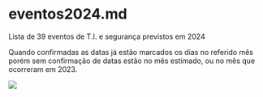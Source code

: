 # eventos2024.md
Lista de 39 eventos de T.I. e segurança previstos em 2024

Quando confirmadas as datas já estão marcados os dias no referido mês porém sem confirmação de datas estão no mês estimado, ou no mês que ocorreram em 2023. 

[![](https://mermaid.ink/img/pako:eNqVVdtu6kYU_ZWRX5tQfIEYVFUiBgJVSBBOc9SKl4m9gWnsGTQecwJR_qVHfYjU19M_8I91j2cMHDWVWh4sxrOva629_eokIgWn7yiWQ8Y4LDnBn2IqA_IdSYEEbTLaAVei0KeH1rRFgMSwLiXl1TslkBOv7QXEOJrnT5STPhkyWhDXI5S4AfnhSf5I4k0uRCK4Of0cD4z5GHbGnLS71nA6rIPqdykljCuQHJTNa7xmVFovzzdeD_dxJPjKHCKabxnHCi5JPG-q8bpYvHdlzYcRics8Z4pMMUHG1tWfPMF4A6nYiuG_jMTVH4LMaZkJDDGQacm4IEO6NyUMnuSxzxAju73_HnkBCVsBVjcfEQwyvp3G4rbpjDVhA4zaMUGvY5ZCQWLEdozYJ6xIhMbwWEFbV-Aa4_vVCnjBdhA1aA8yyCnfUIsZ1nse9ZG9mPMjU9VXiQaXZBQfYeshiW3v-4YejW1ZIC5S7cmNYNWXwjKMB8pr75t79I7kfqvEgu4AD00Dmo1f4ofYaqXkp2YpsRlGL1sRQ_KhijS640xgkbz6uhUZqzmOmnBZ06HfFPtbqUMZFCRN8KwdRmi3EDQ1ab5pCUu0BK_FsQSswBYwocnzg_hsgUVCFCULho9U4GlbJsjfJZnd2EJ89GzQztB1QtWJN-JaNQ7hCRvS2sKLGHLGqy-SCT10cykUVO9aitXveGI7mrCU4g0QinM5pCk-51AUgiIYGBdWmneTxMJ-iz08whqfx7mLcaLOoA8_IPdOSHRWYK7ONXvSPQ5g2zKzAcy9g0xsQRZEDyNI4Al8O4Qd7WLbnsYRuZa0YNmJeBKBHnidHDPXjjPG0zq8YQvfzegzmnwCeDbN3JfHZrRa3c4H3Qxyeqj-Qn165nJGOS21egazY3F6jj07x9H-CXNgylIyLQsz0ob188VwSxXuhU9UWpzG4qC1MF2XtHrXYpsv0OpsK5jW_201GKnUoNSjNBybFu9Esyd9C_hdmWXX-4aemGY7lIJEl-vB_044R7SFXhNrqfla6OkfPQuDnB2eNRKDSxVvwlYjlw3DT0Wz-YdwOCJ5RU6F-mHk_2MPTbxJZMSOPGihT_lKUpSbLBWueb35p83mRx3rsbPYoMLIBDfAQeB9PWs6vXPh5CBzylL8oL3qN0tHbSCHpdPHvymskC-1dJb8DU1pqUS854nTx3xw4ZTblCrA0teS5k5_RbMC324p_1WIvDGClCkhZ-abWX86axOn_-q8OP3L0G9ddQO_GwTtXhh0O50LZ-_0Xbflem7bDd3wqhd0g9B_u3AOdVSv5QZ-Jwx7Xbfj9gI_ePsbuh5WDA?type=png)](https://mermaid.live/edit#pako:eNqVVdtu6kYU_ZWRX5tQfIEYVFUiBgJVSBBOc9SKl4m9gWnsGTQecwJR_qVHfYjU19M_8I91j2cMHDWVWh4sxrOva629_eokIgWn7yiWQ8Y4LDnBn2IqA_IdSYEEbTLaAVei0KeH1rRFgMSwLiXl1TslkBOv7QXEOJrnT5STPhkyWhDXI5S4AfnhSf5I4k0uRCK4Of0cD4z5GHbGnLS71nA6rIPqdykljCuQHJTNa7xmVFovzzdeD_dxJPjKHCKabxnHCi5JPG-q8bpYvHdlzYcRics8Z4pMMUHG1tWfPMF4A6nYiuG_jMTVH4LMaZkJDDGQacm4IEO6NyUMnuSxzxAju73_HnkBCVsBVjcfEQwyvp3G4rbpjDVhA4zaMUGvY5ZCQWLEdozYJ6xIhMbwWEFbV-Aa4_vVCnjBdhA1aA8yyCnfUIsZ1nse9ZG9mPMjU9VXiQaXZBQfYeshiW3v-4YejW1ZIC5S7cmNYNWXwjKMB8pr75t79I7kfqvEgu4AD00Dmo1f4ofYaqXkp2YpsRlGL1sRQ_KhijS640xgkbz6uhUZqzmOmnBZ06HfFPtbqUMZFCRN8KwdRmi3EDQ1ab5pCUu0BK_FsQSswBYwocnzg_hsgUVCFCULho9U4GlbJsjfJZnd2EJ89GzQztB1QtWJN-JaNQ7hCRvS2sKLGHLGqy-SCT10cykUVO9aitXveGI7mrCU4g0QinM5pCk-51AUgiIYGBdWmneTxMJ-iz08whqfx7mLcaLOoA8_IPdOSHRWYK7ONXvSPQ5g2zKzAcy9g0xsQRZEDyNI4Al8O4Qd7WLbnsYRuZa0YNmJeBKBHnidHDPXjjPG0zq8YQvfzegzmnwCeDbN3JfHZrRa3c4H3Qxyeqj-Qn165nJGOS21egazY3F6jj07x9H-CXNgylIyLQsz0ob188VwSxXuhU9UWpzG4qC1MF2XtHrXYpsv0OpsK5jW_201GKnUoNSjNBybFu9Esyd9C_hdmWXX-4aemGY7lIJEl-vB_044R7SFXhNrqfla6OkfPQuDnB2eNRKDSxVvwlYjlw3DT0Wz-YdwOCJ5RU6F-mHk_2MPTbxJZMSOPGihT_lKUpSbLBWueb35p83mRx3rsbPYoMLIBDfAQeB9PWs6vXPh5CBzylL8oL3qN0tHbSCHpdPHvymskC-1dJb8DU1pqUS854nTx3xw4ZTblCrA0teS5k5_RbMC324p_1WIvDGClCkhZ-abWX86axOn_-q8OP3L0G9ddQO_GwTtXhh0O50LZ-_0Xbflem7bDd3wqhd0g9B_u3AOdVSv5QZ-Jwx7Xbfj9gI_ePsbuh5WDA)
